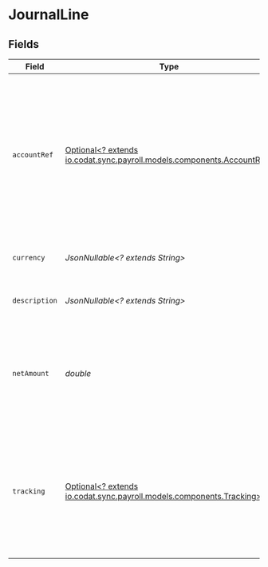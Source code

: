 # JournalLine


## Fields

| Field                                                                                                                                                 | Type                                                                                                                                                  | Required                                                                                                                                              | Description                                                                                                                                           |
| ----------------------------------------------------------------------------------------------------------------------------------------------------- | ----------------------------------------------------------------------------------------------------------------------------------------------------- | ----------------------------------------------------------------------------------------------------------------------------------------------------- | ----------------------------------------------------------------------------------------------------------------------------------------------------- |
| `accountRef`                                                                                                                                          | [Optional<? extends io.codat.sync.payroll.models.components.AccountRef>](../../models/components/AccountRef.md)                                       | :heavy_minus_sign:                                                                                                                                    | Data types that reference an account, for example bill and invoice line items, use an accountRef that includes the ID and name of the linked account. |
| `currency`                                                                                                                                            | *JsonNullable<? extends String>*                                                                                                                      | :heavy_minus_sign:                                                                                                                                    | Currency for the journal line item.                                                                                                                   |
| `description`                                                                                                                                         | *JsonNullable<? extends String>*                                                                                                                      | :heavy_minus_sign:                                                                                                                                    | Description of the journal line item.                                                                                                                 |
| `netAmount`                                                                                                                                           | *double*                                                                                                                                              | :heavy_check_mark:                                                                                                                                    | Amount for the journal line. Debit entries are considered positive, and credit entries are considered negative.                                       |
| `tracking`                                                                                                                                            | [Optional<? extends io.codat.sync.payroll.models.components.Tracking>](../../models/components/Tracking.md)                                           | :heavy_minus_sign:                                                                                                                                    | List of record refs associated with the tracking information for the line (eg to a Tracking Category, or customer etc.)                               |